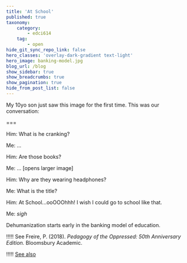 ```yaml
---
title: 'At School'
published: true
taxonomy:
    category:
        - edci614
    tag:
        - open
hide_git_sync_repo_link: false
hero_classes: 'overlay-dark-gradient text-light'
hero_image: banking-model.jpg
blog_url: /blog
show_sidebar: true
show_breadcrumbs: true
show_pagination: true
hide_from_post_list: false
---
```


My 10yo son just saw this image for the first time. This was our conversation:

===

Him: What is he cranking?

Me: ...

Him: Are those books?

Me: ... [opens larger image]

Him: Why are they wearing headphones?

Me: What is the title?

Him: At School...ooOOOhhh! I wish I could go to school like that.

Me: *sigh*

Dehumanization starts early in the banking model of education.

!!!!! See Freire, P. (2018). *Pedagogy of the Oppressed: 50th Anniversary Edition.* Bloomsbury Academic.

!!!!! [See also](http://grav.madland.ca/articles/paulo-freire/pedagogy-of-the-oppressed/chapter-2) 
